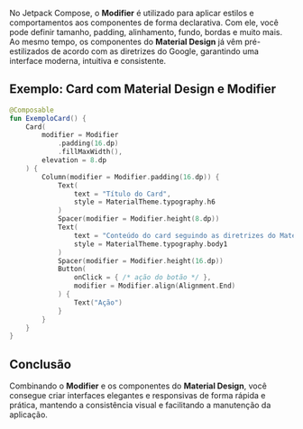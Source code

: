 

No Jetpack Compose, o **Modifier** é utilizado para aplicar estilos e comportamentos aos componentes de forma declarativa. Com ele, você pode definir tamanho, padding, alinhamento, fundo, bordas e muito mais. Ao mesmo tempo, os componentes do **Material Design** já vêm pré-estilizados de acordo com as diretrizes do Google, garantindo uma interface moderna, intuitiva e consistente.

## Exemplo: Card com Material Design e Modifier

```kotlin
@Composable
fun ExemploCard() {
    Card(
        modifier = Modifier
            .padding(16.dp)
            .fillMaxWidth(),
        elevation = 8.dp
    ) {
        Column(modifier = Modifier.padding(16.dp)) {
            Text(
                text = "Título do Card",
                style = MaterialTheme.typography.h6
            )
            Spacer(modifier = Modifier.height(8.dp))
            Text(
                text = "Conteúdo do card seguindo as diretrizes do Material Design.",
                style = MaterialTheme.typography.body1
            )
            Spacer(modifier = Modifier.height(16.dp))
            Button(
                onClick = { /* ação do botão */ },
                modifier = Modifier.align(Alignment.End)
            ) {
                Text("Ação")
            }
        }
    }
}
```

## Conclusão

Combinando o **Modifier** e os componentes do **Material Design**, você consegue criar interfaces elegantes e responsivas de forma rápida e prática, mantendo a consistência visual e facilitando a manutenção da aplicação.
